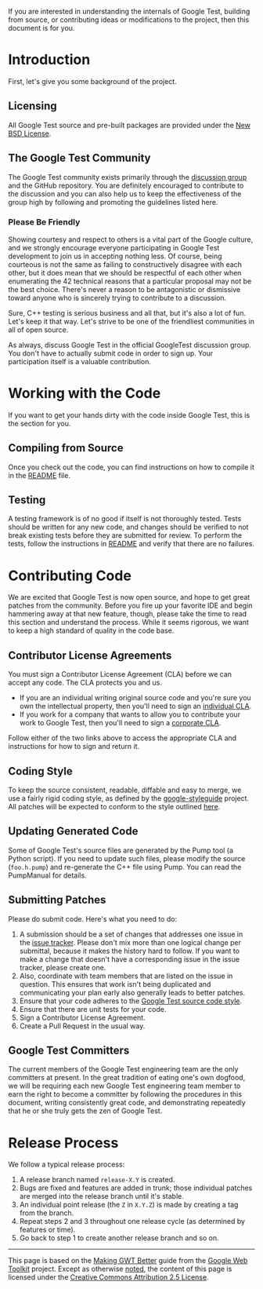 If you are interested in understanding the internals of Google Test,
building from source, or contributing ideas or modifications to the
project, then this document is for you.

# Introduction #

First, let's give you some background of the project.

## Licensing ##

All Google Test source and pre-built packages are provided under
the [New BSD License](http://www.opensource.org/licenses/bsd-license.php).

## The Google Test Community ##

The Google Test community exists primarily through
the [discussion group](http://groups.google.com/group/googletestframework) and the GitHub repository.
You are definitely encouraged to contribute to the
discussion and you can also help us to keep the effectiveness of the
group high by following and promoting the guidelines listed here.

### Please Be Friendly ###

Showing courtesy and respect to others is a vital part of the Google
culture, and we strongly encourage everyone participating in Google
Test development to join us in accepting nothing less. Of course,
being courteous is not the same as failing to constructively disagree
with each other, but it does mean that we should be respectful of each
other when enumerating the 42 technical reasons that a particular
proposal may not be the best choice. There's never a reason to be
antagonistic or dismissive toward anyone who is sincerely trying to
contribute to a discussion.

Sure, C++ testing is serious business and all that, but it's also
a lot of fun. Let's keep it that way. Let's strive to be one of the
friendliest communities in all of open source.

As always, discuss Google Test in the official GoogleTest discussion group.
You don't have to actually submit code in order to sign up. Your participation
itself is a valuable contribution.

# Working with the Code #

If you want to get your hands dirty with the code inside Google Test,
this is the section for you.

## Compiling from Source ##

Once you check out the code, you can find instructions on how to
compile it in the [README](../README.md) file.

## Testing ##

A testing framework is of no good if itself is not thoroughly tested.
Tests should be written for any new code, and changes should be
verified to not break existing tests before they are submitted for
review. To perform the tests, follow the instructions in
[README](../README.md) and verify that there are no failures.

# Contributing Code #

We are excited that Google Test is now open source, and hope to get
great patches from the community. Before you fire up your favorite IDE
and begin hammering away at that new feature, though, please take the
time to read this section and understand the process. While it seems
rigorous, we want to keep a high standard of quality in the code
base.

## Contributor License Agreements ##

You must sign a Contributor License Agreement (CLA) before we can
accept any code. The CLA protects you and us.

* If you are an individual writing original source code and you're sure you own the intellectual property, then you'll
  need to sign an [individual CLA](http://code.google.com/legal/individual-cla-v1.0.html).
* If you work for a company that wants to allow you to contribute your work to Google Test, then you'll need to sign
  a [corporate CLA](http://code.google.com/legal/corporate-cla-v1.0.html).

Follow either of the two links above to access the appropriate CLA and
instructions for how to sign and return it.

## Coding Style ##

To keep the source consistent, readable, diffable and easy to merge,
we use a fairly rigid coding style, as defined by the [google-styleguide](http://code.google.com/p/google-styleguide/)
project. All patches will be expected
to conform to the style outlined [here](http://google-styleguide.googlecode.com/svn/trunk/cppguide.xml).

## Updating Generated Code ##

Some of Google Test's source files are generated by the Pump tool (a
Python script). If you need to update such files, please modify the
source (`foo.h.pump`) and re-generate the C++ file using Pump. You
can read the PumpManual for details.

## Submitting Patches ##

Please do submit code. Here's what you need to do:

1. A submission should be a set of changes that addresses one issue in
   the [issue tracker](https://github.com/google/googletest/issues). Please don't mix more than one logical change per
   submittal, because it makes the history hard to follow. If you want to make a change that doesn't have a
   corresponding issue in the issue tracker, please create one.
1. Also, coordinate with team members that are listed on the issue in question. This ensures that work isn't being
   duplicated and communicating your plan early also generally leads to better patches.
1. Ensure that your code adheres to the [Google Test source code style](#Coding_Style.md).
1. Ensure that there are unit tests for your code.
1. Sign a Contributor License Agreement.
1. Create a Pull Request in the usual way.

## Google Test Committers ##

The current members of the Google Test engineering team are the only
committers at present. In the great tradition of eating one's own
dogfood, we will be requiring each new Google Test engineering team
member to earn the right to become a committer by following the
procedures in this document, writing consistently great code, and
demonstrating repeatedly that he or she truly gets the zen of Google
Test.

# Release Process #

We follow a typical release process:

1. A release branch named `release-X.Y` is created.
1. Bugs are fixed and features are added in trunk; those individual patches are merged into the release branch until
   it's stable.
1. An individual point release (the `Z` in `X.Y.Z`) is made by creating a tag from the branch.
1. Repeat steps 2 and 3 throughout one release cycle (as determined by features or time).
1. Go back to step 1 to create another release branch and so on.

---

This page is based on the [Making GWT Better](http://code.google.com/webtoolkit/makinggwtbetter.html) guide from
the [Google Web Toolkit](http://code.google.com/webtoolkit/) project. Except as
otherwise [noted](http://code.google.com/policies.html#restrictions), the content of this page is licensed under
the [Creative Commons Attribution 2.5 License](http://creativecommons.org/licenses/by/2.5/).
